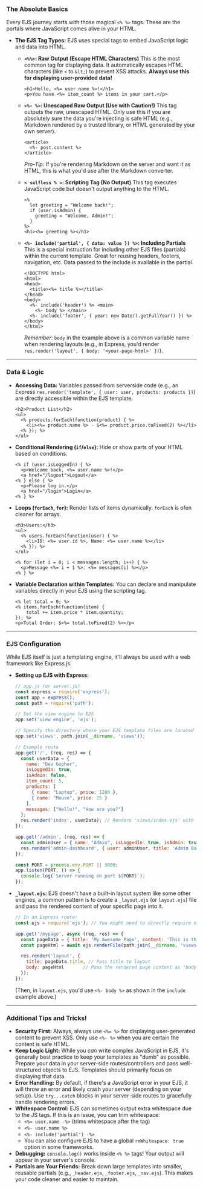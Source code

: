 ### The Absolute Basics

Every EJS journey starts with those magical `<% %>` tags. These are the portals where JavaScript comes alive in your HTML.

  * **The EJS Tag Types:**
    EJS uses special tags to embed JavaScript logic and data into HTML.

      * **`<%%>`: Raw Output (Escape HTML Characters)**
        This is the most common tag for displaying data. It automatically escapes HTML characters (like `<` to `&lt;`) to prevent XSS attacks. **Always use this for displaying user-provided data!**

        ```ejs
        <h1>Hello, <%= user.name %>!</h1>
        <p>You have <%= item_count %> items in your cart.</p>
        ```

      * **`<%- %>`: Unescaped Raw Output (Use with Caution\!)**
        This tag outputs the raw, unescaped HTML. Only use this if you are absolutely sure the data you're injecting is safe HTML (e.g., Markdown rendered by a trusted library, or HTML generated by your own server).

        ```ejs
        <article>
          <%- post.content %>
        </article>
        ```

        *Pro-Tip:* If you're rendering Markdown on the server and want it as HTML, this is what you'd use after the Markdown converter.

      * **`< selfless % >`: Scripting Tag (No Output)**
        This tag executes JavaScript code but doesn't output anything to the HTML.

        ```ejs
        <%
          let greeting = "Welcome back!";
          if (user.isAdmin) {
            greeting = "Welcome, Admin!";
          }
        %>
        <h1><%= greeting %></h1>
        ```

      * **`<%- include('partial', { data: value }) %>`: Including Partials**
        This is a special instruction for including other EJS files (partials) within the current template. Great for reusing headers, footers, navigation, etc. Data passed to the include is available in the partial.

        ```ejs
        <!DOCTYPE html>
        <html>
        <head>
          <title><%= title %></title>
        </head>
        <body>
          <%- include('header') %> <main>
            <%- body %> </main>
          <%- include('footer', { year: new Date().getFullYear() }) %>
        </body>
        </html>
        ```

        *Remember:* `body` in the example above is a common variable name when rendering layouts (e.g., in Express, you'd render `res.render('layout', { body: '<your-page-html>' })`).

-----

### Data & Logic

  * **Accessing Data:**
    Variables passed from serverside code (e.g., an Express `res.render('template', { user: user, products: products })`) are directly accessible within the EJS template.

    ```ejs
    <h2>Product List</h2>
    <ul>
      <% products.forEach(function(product) { %>
        <li><%= product.name %> - $<%= product.price.toFixed(2) %></li>
      <% }); %>
    </ul>
    ```

  * **Conditional Rendering (`if`/`else`):**
    Hide or show parts of your HTML based on conditions.

    ```ejs
    <% if (user.isLoggedIn) { %>
      <p>Welcome back, <%= user.name %>!</p>
      <a href="/logout">Logout</a>
    <% } else { %>
      <p>Please log in.</p>
      <a href="/login">Login</a>
    <% } %>
    ```

  * **Loops (`forEach`, `for`):**
    Render lists of items dynamically. `forEach` is ofen cleaner for arrays.

    ```ejs
    <h3>Users:</h3>
    <ul>
      <% users.forEach(function(user) { %>
        <li>ID: <%= user.id %>, Name: <%= user.name %></li>
      <% }); %>
    </ul>

    <% for (let i = 0; i < messages.length; i++) { %>
      <p>Message <%= i + 1 %>: <%= messages[i] %></p>
    <% } %>
    ```

  * **Variable Declaration within Templates:**
    You can declare and manipulate variables directly in your EJS using the scripting tag.

    ```ejs
    <% let total = 0; %>
    <% items.forEach(function(item) {
        total += item.price * item.quantity;
    }); %>
    <p>Total Order: $<%= total.toFixed(2) %></p>
    ```

-----

### EJS Configuration

While EJS itself is just a templating engine, it'll always be used with a web framework like Express.js.

  * **Setting up EJS with Express:**

    ```javascript
    // app.js (or server.js)
    const express = require('express');
    const app = express();
    const path = require('path');

    // Set the view engine to EJS
    app.set('view engine', 'ejs');

    // Specify the directory where your EJS template files are located
    app.set('views', path.join(__dirname, 'views'));

    // Example route
    app.get('/', (req, res) => {
      const userData = {
        name: "Dev Gopher",
        isLoggedIn: true,
        isAdmin: false,
        item_count: 5,
        products: [
          { name: "Laptop", price: 1200 },
          { name: "Mouse", price: 25 }
        ],
        messages: ["Hello!", "How are you?"]
      };
      res.render('index', userData); // Renders 'views/index.ejs' with userData
    });

    app.get('/admin', (req, res) => {
      const adminUser = { name: "Admin", isLoggedIn: true, isAdmin: true };
      res.render('admin-dashboard', { user: adminUser, title: 'Admin Dashboard' });
    });

    const PORT = process.env.PORT || 3000;
    app.listen(PORT, () => {
      console.log(`Server running on port ${PORT}`);
    });
    ```

  * **`_layout.ejs`:**
    EJS doesn't have a built-in layout system like some other engines, a common pattern is to create a `_layout.ejs` (or `layout.ejs`) file and pass the rendered content of your specific page into it.

    ```javascript
    // In an Express route:
    const ejs = require('ejs'); // You might need to directly require ejs for this pattern

    app.get('/mypage', async (req, res) => {
      const pageData = { title: 'My Awesome Page', content: 'This is the page content!' };
      const pageHtml = await ejs.renderFile(path.join(__dirname, 'views', 'mypage.ejs'), pageData, { async: true });

      res.render('layout', {
        title: pageData.title, // Pass title to layout
        body: pageHtml       // Pass the rendered page content as 'body'
      });
    });
    ```

    (Then, in `layout.ejs`, you'd use `<%- body %>` as shown in the `include` example above.)

-----

### Additional Tips and Tricks!

  * **Security First:** Always, always use `<%= %>` for displaying user-generated content to prevent XSS. Only use `<%- %>` when you are certain the content is safe HTML.
  * **Keep Logic Light:** While you *can* write complex JavaScript in EJS, it's generally best practice to keep your templates as "dumb" as possible. Prepare your data in your server-side routes/controllers and pass well-structured objects to EJS. Templates should primarily focus on displaying that data.
  * **Error Handling:** By default, if there's a JavaScript error in your EJS, it will throw an error and likely crash your server (depending on your setup). Use `try...catch` blocks in your server-side routes to gracefully handle rendering errors.
  * **Whitespace Control:** EJS can sometimes output extra whitespace due to the JS tags. If this is an issue, you can trim whitespace:
      * `<%= user.name -%>` (trims whitespace after the tag)
      * `<%- user.name %>`
      * `<%- include('partial') -%>`
      * You can also configure EJS to have a global `rmWhitespace: true` option in some frameworks.
  * **Debugging:** `console.log()` works inside `<% %>` tags\! Your output will appear in your server's console.
  * **Partials are Your Friends:** Break down large templates into smaller, reusable partials (e.g., `_header.ejs`, `_footer.ejs`, `_nav.ejs`). This makes your code cleaner and easier to maintain.